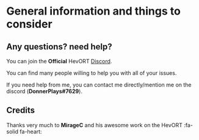# General information and things to consider

## Any questions? need help?
You can join the **Official** HevORT [Discord](https://discord.gg/nCYRQAZPWV).

You can find many people willing to help you with all of your issues.

If you need help from me, you can contact me directly/mention me on the discord (**DonnerPlays#7629**).

## Credits
Thanks very much to **MirageC** and his awesome work on the HevORT :fa-solid fa-heart: